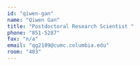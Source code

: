 ```yaml
---
id: "qiwen-gan"
name: "Qiwen Gan"
title: "Postdoctoral Research Scientist "
phone: "851-5287"
fax: "n/a"
email: "qg2189@cumc.columbia.edu"
room: "403"
---
```

